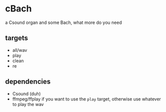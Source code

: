 # cBach

a Csound organ and some Bach, what more do you need

## targets

- all/wav
- play
- clean
- re

## dependencies

- Csound (duh)
- ffmpeg/ffplay if you want to use the `play` target, otherwise use whatever to play the wav
